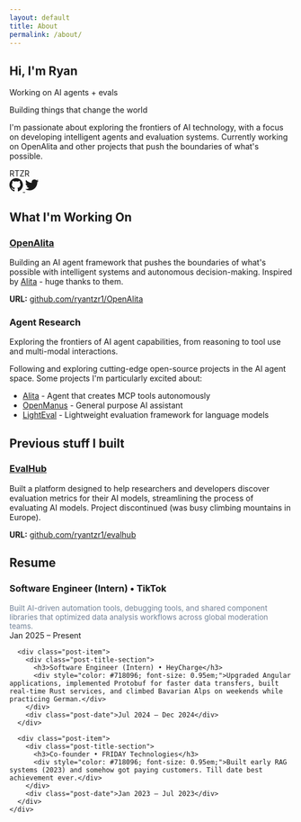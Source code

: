 ```yaml
---
layout: default
title: About
permalink: /about/
---
```


<div class="about-container">
  <section class="hero-about">
    <div class="hero-about-content">
      <div class="hero-about-text">
        <h1 class="hero-about-title">Hi, I'm Ryan</h1>
        <p class="hero-about-subtitle">Working on AI agents + evals</p>
        <p class="hero-about-tagline">Building things that change the world</p>
        <p class="hero-about-description">
          I'm passionate about exploring the frontiers of AI technology, with a focus on 
          developing intelligent agents and evaluation systems. Currently working on 
          OpenAlita and other projects that push the boundaries of what's possible.
        </p>
      </div>
      <div class="hero-about-image">
        <div class="profile-section">
          <div class="avatar-large">RTZR</div>
          <div class="social-links">
            <a href="{{ site.social_links[0].user_url }}" class="social-link" target="_blank" rel="noopener">
              <svg width="24" height="24" viewBox="0 0 24 24" fill="currentColor">
                <path d="M12 0c-6.626 0-12 5.373-12 12 0 5.302 3.438 9.8 8.207 11.387.599.111.793-.261.793-.577v-2.234c-3.338.726-4.033-1.416-4.033-1.416-.546-1.387-1.333-1.756-1.333-1.756-1.089-.745.083-.729.083-.729 1.205.084 1.839 1.237 1.839 1.237 1.07 1.834 2.807 1.304 3.492.997.107-.775.418-1.305.762-1.604-2.665-.305-5.467-1.334-5.467-5.931 0-1.311.469-2.381 1.236-3.221-.124-.303-.535-1.524.117-3.176 0 0 1.008-.322 3.301 1.23.957-.266 1.983-.399 3.003-.404 1.02.005 2.047.138 3.006.404 2.291-1.552 3.297-1.23 3.297-1.23.653 1.653.242 2.874.118 3.176.77.84 1.235 1.911 1.235 3.221 0 4.609-2.807 5.624-5.479 5.921.43.372.823 1.102.823 2.222v3.293c0 .319.192.694.801.576 4.765-1.589 8.199-6.086 8.199-11.386 0-6.627-5.373-12-12-12z"/>
              </svg>
            </a>
            <a href="{{ site.social_links[1].user_url }}" class="social-link" target="_blank" rel="noopener">
              <svg width="24" height="24" viewBox="0 0 24 24" fill="currentColor">
                <path d="M23.953 4.57a10 10 0 01-2.825.775 4.958 4.958 0 002.163-2.723c-.951.555-2.005.959-3.127 1.184a4.92 4.92 0 00-8.384 4.482C7.69 8.095 4.067 6.13 1.64 3.162a4.822 4.822 0 00-.666 2.475c0 1.71.87 3.213 2.188 4.096a4.904 4.904 0 01-2.228-.616v.06a4.923 4.923 0 003.946 4.827 4.996 4.996 0 01-2.212.085 4.936 4.936 0 004.604 3.417 9.867 9.867 0 01-6.102 2.105c-.39 0-.779-.023-1.17-.067a13.995 13.995 0 007.557 2.209c9.053 0 13.998-7.496 13.998-13.985 0-.21 0-.42-.015-.63A9.935 9.935 0 0024 4.59z"/>
              </svg>
            </a>
          </div>
        </div>
      </div>
    </div>
  </section>

  <section class="experience">
    <h2>What I'm Working On</h2>
    <div class="work-items">
      <div class="work-item">
        <h3><a href="https://github.com/ryantzr1/OpenAlita" target="_blank" rel="noopener">OpenAlita</a></h3>
        <p>
          Building an AI agent framework that pushes the boundaries of what's possible 
          with intelligent systems and autonomous decision-making.
          Inspired by <a href="https://github.com/CharlesQ9/Alita" target="_blank" rel="noopener">Alita</a> - huge thanks to them.
        </p>
        <p class="project-url">
          <strong>URL:</strong> <a href="https://github.com/ryantzr1/OpenAlita" target="_blank" rel="noopener">github.com/ryantzr1/OpenAlita</a>
        </p>
      </div>
      <div class="work-item">
        <h3>Agent Research</h3>
        <p>
          Exploring the frontiers of AI agent capabilities, from reasoning to 
          tool use and multi-modal interactions.
        </p>
        <p>
          Following and exploring cutting-edge open-source projects in the AI agent space. 
          Some projects I'm particularly excited about:
        </p>
        <ul class="oss-projects">
          <li><a href="https://github.com/CharlesQ9/Alita" target="_blank" rel="noopener">Alita</a> - Agent that creates MCP tools autonomously</li>
          <li><a href="https://github.com/FoundationAgents/OpenManus" target="_blank" rel="noopener">OpenManus</a> - General purpose AI assistant</li>
          <li><a href="https://github.com/huggingface/lighteval" target="_blank" rel="noopener">LightEval</a> - Lightweight evaluation framework for language models</li>
        </ul>
      </div>
    </div>
  </section>

  <section class="experience">
    <h2>Previous stuff I built</h2>
    <div class="work-items">
      <div class="work-item">
        <h3><a href="https://github.com/ryantzr1/evalhub" target="_blank" rel="noopener">EvalHub</a></h3>
        <p>
          Built a platform designed to help researchers and developers discover evaluation 
          metrics for their AI models, streamlining the process of evaluating 
          AI models. Project discontinued (was busy climbing mountains in Europe).
        </p>
        <p class="project-url">
          <strong>URL:</strong> <a href="https://github.com/ryantzr1/evalhub" target="_blank" rel="noopener">github.com/ryantzr1/evalhub</a>
        </p>
      </div>
    </div>
  </section>

  <section class="experience">
    <h2>Resume</h2>
    <div class="posts-list">
      <div class="post-item">
        <div class="post-title-section">
          <h3>Software Engineer (Intern) • TikTok</h3>
          <div style="color: #718096; font-size: 0.95em;">Built AI-driven automation tools, debugging tools, and shared component libraries that optimized data analysis workflows across global moderation teams.</div>
        </div>
        <div class="post-date">Jan 2025 – Present</div>
      </div>
      
      <div class="post-item">
        <div class="post-title-section">
          <h3>Software Engineer (Intern) • HeyCharge</h3>
          <div style="color: #718096; font-size: 0.95em;">Upgraded Angular applications, implemented Protobuf for faster data transfers, built real-time Rust services, and climbed Bavarian Alps on weekends while practicing German.</div>
        </div>
        <div class="post-date">Jul 2024 – Dec 2024</div>
      </div>
      
      <div class="post-item">
        <div class="post-title-section">
          <h3>Co-founder • FRIDAY Technologies</h3>
          <div style="color: #718096; font-size: 0.95em;">Built early RAG systems (2023) and somehow got paying customers. Till date best achievement ever.</div>
        </div>
        <div class="post-date">Jan 2023 – Jul 2023</div>
      </div>
    </div>
  </section>
</div>

